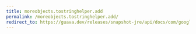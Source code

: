 ```yaml
---
title: moreobjects.tostringhelper.add
permalink: /moreobjects.tostringhelper.add/
redirect_to: https://guava.dev/releases/snapshot-jre/api/docs/com/google/common/base/MoreObjects.ToStringHelper.html#add-java.lang.String-int-
---
```

